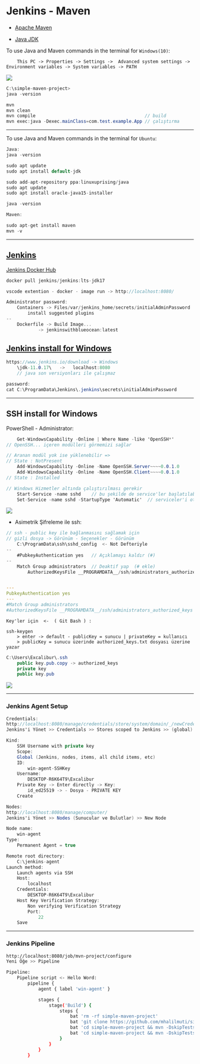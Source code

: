 # Jenkins - Maven

- [Apache Maven](https://maven.apache.org/)

- [Java JDK](https://www.oracle.com/java/technologies/downloads/)

To use Java and Maven commands in the terminal for `Windows(10)`:

```
    This PC -> Properties -> Settings ->  Advanced system settings -> Environment variables -> System variables -> PATH
```

![](/pictures/EnvironmentVariables.PNG)

```cs
C:\simple-maven-project>
java -version

mvn
mvn clean
mvn compile	                                        // build
mvn exec:java -Dexec.mainClass=com.test.example.App	// çalıştırma
```

---

To use Java and Maven commands in the terminal for `Ubuntu`:

```cs
Java:
java -version

sudo apt update
sudo apt install default-jdk

sudo add-apt-repository ppa:linuxuprising/java
sudo apt update
sudo apt install oracle-java15-installer

java -version
```

```cs
Maven:

sudo apt-get install maven
mvn -v
```

---

## [Jenkins](https://www.jenkins.io/)

[Jenkins Docker Hub](https://hub.docker.com/r/jenkins/jenkins)

```cs
docker pull jenkins/jenkins:lts-jdk17
```

```cs
vscode extention - docker - image run -> http://localhost:8080/

Administrator password:
	Containers -> Files/var/jenkins_home/secrets/initialAdminPassword
		install suggested plugins
--
	Dockerfile -> Build Image...
		 	-> jenkinswithblueocean:latest
```

## [Jenkins install for Windows](https://www.jenkins.io/download)

```cs
https://www.jenkins.io/download -> Windows
	\jdk-11.0.17\	->   localhost:8080
    // java son versiyonları ile çalışmaz

password:
cat C:\ProgramData\Jenkins\.jenkins\secrets\initialAdminPassword
```

---

## SSH install for Windows

PowerShell - Administrator:

```cs
    Get-WindowsCapability -Online | Where Name -like 'OpenSSH*'
// OpenSSH... içeren modülleri görmemizi sağlar

// Aranan modül yok ise yüklenebilir =>
// State : NotPresent
    Add-WindowsCapability -Online -Name OpenSSH.Server~~~~0.0.1.0
    Add-WindowsCapability -Online -Name OpenSSH.Client~~~~0.0.1.0
// State : Installed

// Windows Hizmetler altında çalıştırılması gerekir
	Start-Service -name sshd	// bu şekilde de service'ler başlatılabilir
	Set-Service -name sshd -StartupType 'Automatic'	 // serviceler'i otomatik başlatır
```

![](/pictures/OpenSSH.PNG)

- Asimetrik Şifreleme ile ssh:

```cs
// ssh - public key ile bağlanmasını sağlamak için
// gizli dosya -> Görünüm - Seçenekler - Görünüm
	C:\ProgramData\ssh\sshd_config	<- Not Defteriyle
--
	#PubkeyAuthentication yes 	// Açıklamayı kaldır (#)
--
	Match Group administrators	// Deaktif yap	(# ekle)
		AuthorizedKeysFile __PROGRAMDATA__/ssh/administrators_authorized_keys
```

```yml

---
PubkeyAuthentication yes
---
#Match Group administrators
#AuthorizedKeysFile __PROGRAMDATA__/ssh/administrators_authorized_keys
```

```
Key'ler için  <-  ( Git Bash ) :

ssh-keygen
	> enter -> default - publicKey = sunucu | privateKey = kullanıcı
	> publicKey = sunucu üzerinde authorized_keys.txt dosyası üzerine yazar
```

```cs
C:\Users\Excalibur\.ssh
	public key.pub.copy -> authorized_keys
	private key
	public key.pub
```

![](/pictures/authorized_keys.PNG)

---

### Jenkins Agent Setup

```cs
Credentials:
http://localhost:8080/manage/credentials/store/system/domain/_/newCredentials
Jenkins'i Yönet >> Credentials >> Stores scoped to Jenkins >> (global) >> Add Credentials

Kind:
	SSH Username with private key
	Scope:
	Global (Jenkins, nodes, items, all child items, etc)
	ID:
		win-agent-SSHKey
	Username:
		DESKTOP-R6K64T9\Excalibur
	Private Key -> Enter directly -> Key:
		id_ed25519 -> - Dosya - PRIVATE KEY
	Create
```

```cs
Nodes:
http://localhost:8080/manage/computer/
Jenkins'i Yönet >> Nodes (Sunucular ve Bulutlar) >> New Node

Node name:
	win-agent
Type:
	Permanent Agent = true

Remote root directory:
	C:\jenkins-agent
Launch method:
	Launch agents via SSH
	Host:
		localhost
	Credentials:
		DESKTOP-R6K64T9\Excalibur
	Host Key Verification Strategy:
		Non verifying Verification Strategy
		Port:
			22
	Save
```

---

### Jenkins Pipeline

```bash
http://localhost:8080/job/mvn-project/configure
Yeni Öğe >> Pipeline

Pipeline:
	Pipeline script <- Hello Word:
		pipeline {
			agent { label 'win-agent' }

			stages {
				stage('Build') {
					steps {
						bat 'rm -rf simple-maven-project'
						bat 'git clone https://github.com/mhalilmuti/simple-maven-project'
						bat 'cd simple-maven-project && mvn -DskipTests clean'
						bat 'cd simple-maven-project && mvn -DskipTests compile'
					}
				}
			}
		}
```
